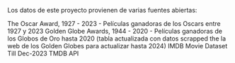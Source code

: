 Los datos de este proyecto provienen de varias fuentes abiertas:

The Oscar Award, 1927 - 2023 - Películas ganadoras de los Oscars entre 1927 y 2023
Golden Globe Awards, 1944 - 2020 - Películas ganadoras de los Globos de Oro hasta 2020 (tabla actualizada con datos scrapped the la web de los Golden Globes para actualizar hasta 2024)
IMDB Movie Dataset Till Dec-2023
TMDB API
